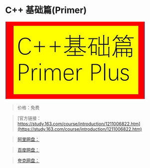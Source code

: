 # C++ 基础篇(Primer)

![img](../../../assets/study163/free/2da0aa79d11f48c4935b347873bf9e17.jpg)

> 价格：免费

> [官方链接：https://study.163.com/course/introduction/1211006822.htm](https://study.163.com/course/introduction/1211006822.htm)

> [阿里网盘：]()

> [百度网盘：]()

> [夸克网盘：]()
